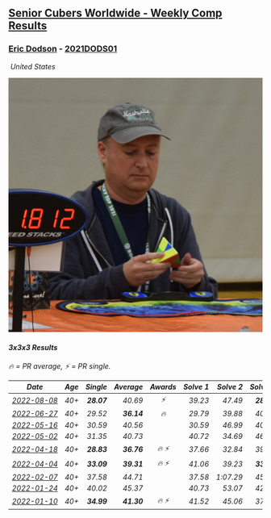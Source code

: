 <style>table {white-space: nowrap;}</style>
<link rel="stylesheet" type="text/css" href="/scw-comp/css/flags.css" />

## [Senior Cubers Worldwide - Weekly Comp Results](/scw-comp/results/)
### [Eric Dodson](README.md) - [2021DODS01](https://www.worldcubeassociation.org/persons/2021DODS01?event=333)

<i class="flag flag-US" />&nbsp;United States

![Eric Dodson](1639144815.png)

#### 3x3x3 Results

<span style="white-space: nowrap;">🔥 = PR average</span>, <span style="white-space: nowrap;">⚡ = PR single</span>.

| Date | Age | Single | Average | Awards | Solve 1 | Solve 2 | Solve 3 | Solve 4 | Solve 5 | Video |
| :--: | :--: | --: | --: | :--: | --: | --: | --: | --: | --: | :-- |
| [2022-08-08](../../results/2022-08-08/333.md) | 40+ | **28.07** | 40.69 | ⚡ | 39.23 | 47.49 | **28.07** | 35.35 | DNF | [Desktop](https://www.facebook.com/events/825089031814345/permalink/833562460967002) / [Mobile](https://m.facebook.com/events/825089031814345?view=permalink&id=833562460967002) |
| [2022-06-27](../../results/2022-06-27/333.md) | 40+ | 29.52 | **36.14** | 🔥 | 29.79 | 39.88 | 40.43 | 29.52 | 38.75 | [Desktop](https://www.facebook.com/events/442599294039591/permalink/450993393200181) / [Mobile](https://m.facebook.com/events/442599294039591?view=permalink&id=450993393200181) |
| [2022-05-16](../../results/2022-05-16/333.md) | 40+ | 30.59 | 40.56 |  | 30.59 | 46.99 | 40.52 | 43.17 | 37.99 | [Desktop](https://www.facebook.com/events/359265572736727/permalink/367754478554503) / [Mobile](https://m.facebook.com/events/359265572736727?view=permalink&id=367754478554503) |
| [2022-05-02](../../results/2022-05-02/333.md) | 40+ | 31.35 | 40.73 |  | 40.72 | 34.69 | 46.78 | 47.64 | 31.35 | [Desktop](https://www.facebook.com/events/5764445473571551/permalink/5803143639701734) / [Mobile](https://m.facebook.com/events/5764445473571551?view=permalink&id=5803143639701734) |
| [2022-04-18](../../results/2022-04-18/333.md) | 40+ | **28.83** | **36.76** | 🔥 ⚡ | 37.66 | 32.84 | 39.78 | **28.83** | 59.87 | [Desktop](https://www.facebook.com/events/558832345492635/permalink/566857958023407) / [Mobile](https://m.facebook.com/events/558832345492635?view=permalink&id=566857958023407) |
| [2022-04-04](../../results/2022-04-04/333.md) | 40+ | **33.09** | **39.31** | 🔥 ⚡ | 41.06 | 39.23 | **33.09** | 37.64 | 47.57 | [Desktop](https://www.facebook.com/events/655069328915915/permalink/662701908152657) / [Mobile](https://m.facebook.com/events/655069328915915?view=permalink&id=662701908152657) |
| [2022-02-07](../../results/2022-02-07/333.md) | 40+ | 37.58 | 44.71 |  | 37.58 | 1:07.29 | 45.54 | 38.65 | 49.94 | [Desktop](https://www.facebook.com/events/1012592279358180/permalink/1020784188538989) / [Mobile](https://m.facebook.com/events/1012592279358180?view=permalink&id=1020784188538989) |
| [2022-01-24](../../results/2022-01-24/333.md) | 40+ | 40.02 | 45.37 |  | 40.73 | 53.07 | 42.32 | 53.47 | 40.02 | [Desktop](https://www.facebook.com/events/1729699367421612/permalink/1739861909738691) / [Mobile](https://m.facebook.com/events/1729699367421612?view=permalink&id=1739861909738691) |
| [2022-01-10](../../results/2022-01-10/333.md) | 40+ | **34.99** | **41.30** | 🔥 ⚡ | 41.52 | 45.06 | 37.33 | 46.11 | **34.99** | [Desktop](https://www.facebook.com/events/461056852143654/permalink/469605721288767) / [Mobile](https://m.facebook.com/events/461056852143654?view=permalink&id=469605721288767) |


<!-- Global site tag (gtag.js) - Google Analytics -->
<script async src="https://www.googletagmanager.com/gtag/js?id=UA-86348435-3"></script>
<script>window.dataLayer = window.dataLayer || []; function gtag() {dataLayer.push(arguments);} gtag('js', new Date()); gtag('config', 'UA-86348435-3');</script>
